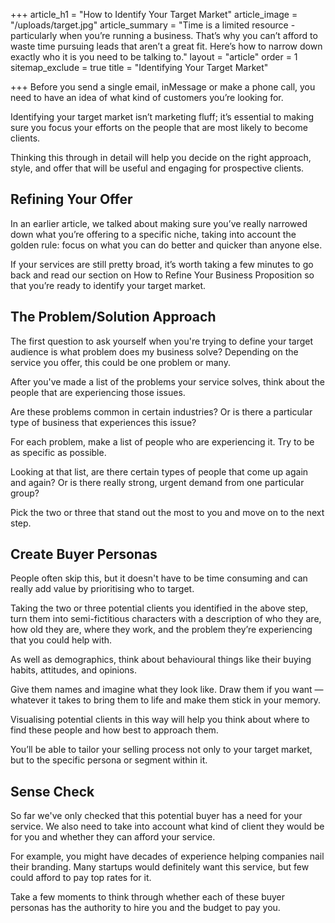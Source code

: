 +++
article_h1 = "How to Identify Your Target Market"
article_image = "/uploads/target.jpg"
article_summary = "Time is a limited resource - particularly when you’re running a business. That’s why you can’t afford to waste time pursuing leads that aren’t a great fit. Here’s how to narrow down exactly who it is you need to be talking to."
layout = "article"
order = 1
sitemap_exclude = true
title = "Identifying Your Target Market"

+++
Before you send a single email, inMessage or make a phone call, you need to have an idea of what kind of customers you’re looking for.

Identifying your target market isn’t marketing fluff; it’s essential to making sure you focus your efforts on the people that are most likely to become clients.

Thinking this through in detail will help you decide on the right approach, style, and offer that will be useful and engaging for prospective clients. 

## Refining Your Offer

In an earlier article, we talked about making sure you’ve really narrowed down what you’re offering to a specific niche, taking into account the golden rule: focus on what you can do better and quicker than anyone else.

If your services are still pretty broad, it’s worth taking a few minutes to go back and read our section on How to Refine Your Business Proposition so that you’re ready to identify your target market. 

## The Problem/Solution Approach

The first question to ask yourself when you're trying to define your target audience is what problem does my business solve? Depending on the service you offer, this could be one problem or many.

After you've made a list of the problems your service solves, think about the people that are experiencing those issues.

Are these problems common in certain industries? Or is there a particular type of business that experiences this issue?

For each problem, make a list of people who are experiencing it. Try to be as specific as possible.

Looking at that list, are there certain types of people that come up again and again? Or is there really strong, urgent demand from one particular group?

Pick the two or three that stand out the most to you and move on to the next step. 

## Create Buyer Personas 

People often skip this, but it doesn't have to be time consuming and can really add value by prioritising who to target.

Taking the two or three potential clients you identified in the above step, turn them into semi-fictitious characters with a description of who they are, how old they are, where they work, and the problem they’re experiencing that you could help with.

As well as demographics, think about behavioural things like their buying habits, attitudes, and opinions.

Give them names and imagine what they look like. Draw them if you want — whatever it takes to bring them to life and make them stick in your memory.

Visualising potential clients in this way will help you think about where to find these people and how best to approach them.

You’ll be able to tailor your selling process not only to your target market, but to the specific persona or segment within it.

## Sense Check

So far we've only checked that this potential buyer has a need for your service. We also need to take into account what kind of client they would be for you and whether they can afford your service.

For example, you might have decades of experience helping companies nail their branding. Many startups would definitely want this service, but few could afford to pay top rates for it.

Take a few moments to think through whether each of these buyer personas has the authority to hire you and the budget to pay you.